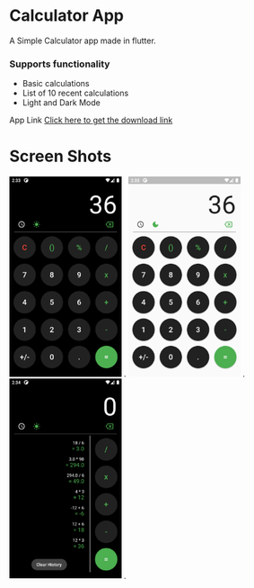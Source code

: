 # Calculator App

  A Simple Calculator app made in flutter.
  
  ### Supports functionality
  - Basic calculations
  - List of 10 recent calculations
  - Light and Dark Mode
 
App Link [Click here to get the download link](https://drive.google.com/file/d/1BQ87FKqfo7N9SRFCn_IfE0uV-w3alu6d/view?usp=share_link) 

# Screen Shots

<img src="https://github.com/Mohit-Joshi-dev/calculator_app/blob/master/screenshot/Screenshot_1.png" alt="drawing" width="200"/> .
<img src="https://github.com/Mohit-Joshi-dev/calculator_app/blob/master/screenshot/Screenshot_2.png" alt="drawing" width="200"/> .
<img src="https://github.com/Mohit-Joshi-dev/calculator_app/blob/master/screenshot/Screenshot_3.png" alt="drawing" width="200"/> .
